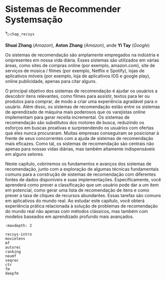 # Sistemas de Recommender Systemsação
:label:`chap_recsys`


**Shuai Zhang** (*Amazon*), **Aston Zhang** (*Amazon*), ande **Yi Tay** (*Google*)


Os sistemas de recomendação são amplamente empregados na indústria e onipresentes em nossa vida diária. Esses sistemas são utilizados em várias áreas, como sites de compras online (por exemplo, amazon.com), site de serviços de música / filmes (por exemplo, Netflix e Spotify), lojas de aplicativos móveis (por exemplo, loja de aplicativos IOS e google play), online publicidade, apenas para citar alguns.

O principal objetivo dos sistemas de recomendação é ajudar os usuários a descobrir itens relevantes, como filmes para assistir, textos para ler ou produtos para comprar, de modo a criar uma experiência agradável para o usuário. Além disso, os sistemas de recomendação estão entre os sistemas de aprendizado de máquina mais poderosos que os varejistas online implementam para gerar receita incremental. Os sistemas de recomendação são substitutos dos motores de busca, reduzindo os esforços em buscas proativas e surpreendendo os usuários com ofertas que eles nunca procuraram. Muitas empresas conseguiram se posicionar à frente de seus concorrentes com a ajuda de sistemas de recomendação mais eficazes. Como tal, os sistemas de recomendação são centrais não apenas para nossas vidas diárias, mas também altamente indispensáveis ​​em alguns setores.

Neste capítulo, cobriremos os fundamentos e avanços dos sistemas de recomendação, junto com a exploração de algumas técnicas fundamentais comuns para a construção de sistemas de recomendação com diferentes fontes de dados disponíveis e suas implementações. Especificamente, você aprenderá como prever a classificação que um usuário pode dar a um item em potencial, como gerar uma lista de recomendação de itens e como prever a taxa de cliques de recursos abundantes. Essas tarefas são comuns em aplicativos do mundo real. Ao estudar este capítulo, você obterá experiência prática relacionada à solução de problemas de recomendação do mundo real não apenas com métodos clássicos, mas também com modelos baseados em aprendizado profundo mais avançados.

```toc
:maxdepth: 2

recsys-intro
movielens
mf
autorec
ranking
neumf
seqrec
ctr
fm
deepfm
```

<!--stackedit_data:
eyJoaXN0b3J5IjpbLTE5ODkzODI5NjFdfQ==
-->